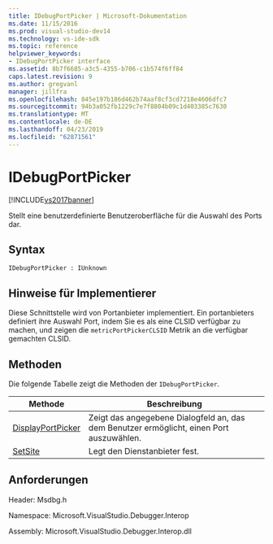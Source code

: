 ```yaml
---
title: IDebugPortPicker | Microsoft-Dokumentation
ms.date: 11/15/2016
ms.prod: visual-studio-dev14
ms.technology: vs-ide-sdk
ms.topic: reference
helpviewer_keywords:
- IDebugPortPicker interface
ms.assetid: 8b7f6685-a3c5-4355-b706-c1b574f6ff84
caps.latest.revision: 9
ms.author: gregvanl
manager: jillfra
ms.openlocfilehash: 845e197b186d462b74aaf8cf3cd7218e4606dfc7
ms.sourcegitcommit: 94b3a052fb1229c7e7f8804b09c1d403385c7630
ms.translationtype: MT
ms.contentlocale: de-DE
ms.lasthandoff: 04/23/2019
ms.locfileid: "62871561"
---
```

# <a name="idebugportpicker"></a>IDebugPortPicker
[!INCLUDE[vs2017banner](../../../includes/vs2017banner.md)]

Stellt eine benutzerdefinierte Benutzeroberfläche für die Auswahl des Ports dar.  
  
## <a name="syntax"></a>Syntax  
  
```  
IDebugPortPicker : IUnknown  
```  
  
## <a name="notes-for-implementers"></a>Hinweise für Implementierer  
 Diese Schnittstelle wird von Portanbieter implementiert. Ein portanbieters definiert ihre Auswahl Port, indem Sie es als eine CLSID verfügbar zu machen, und zeigen die `metricPortPickerCLSID` Metrik an die verfügbar gemachten CLSID.  
  
## <a name="methods"></a>Methoden  
 Die folgende Tabelle zeigt die Methoden der `IDebugPortPicker`.  
  
|Methode|Beschreibung|  
|------------|-----------------|  
|[DisplayPortPicker](../../../extensibility/debugger/reference/idebugportpicker-displayportpicker.md)|Zeigt das angegebene Dialogfeld an, das dem Benutzer ermöglicht, einen Port auszuwählen.|  
|[SetSite](../../../extensibility/debugger/reference/idebugportpicker-setsite.md)|Legt den Dienstanbieter fest.|  
  
## <a name="requirements"></a>Anforderungen  
 Header: Msdbg.h  
  
 Namespace: Microsoft.VisualStudio.Debugger.Interop  
  
 Assembly: Microsoft.VisualStudio.Debugger.Interop.dll
